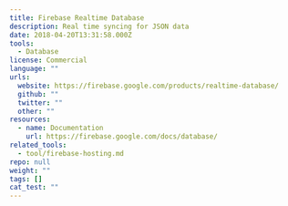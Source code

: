 ```yaml
---
title: Firebase Realtime Database
description: Real time syncing for JSON data
date: 2018-04-20T13:31:58.000Z
tools:
  - Database
license: Commercial
language: ""
urls:
  website: https://firebase.google.com/products/realtime-database/
  github: ""
  twitter: ""
  other: ""
resources:
  - name: Documentation
    url: https://firebase.google.com/docs/database/
related_tools:
  - tool/firebase-hosting.md
repo: null
weight: ""
tags: []
cat_test: ""
---
```

